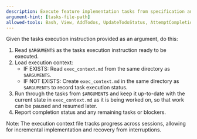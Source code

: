 ```yaml
---
description: Execute feature implementation tasks from specification and track progress.
argument-hint: [tasks-file-path]
allowed-tools: Bash, View, AddTodos, UpdateTodoStatus, AttemptCompletion
---
```


Given the tasks execution instruction provided as an argument, do this:

1. Read `$ARGUMENTS` as the tasks execution instruction ready to be executed.
2. Load execution context:
   - IF EXISTS: Read `exec_context.md` from the same directory as `$ARGUMENTS`.
   - IF NOT EXISTS: Create `exec_context.md` in the same directory as `$ARGUMENTS` to record task execution status.
3. Run through the tasks from `$ARGUMENTS` and keep it up-to-date with the current state in `exec_context.md` as it is being worked on, so that work can be paused and resumed later.
4. Report completion status and any remaining tasks or blockers.

Note: The execution context file tracks progress across sessions, allowing for incremental implementation and recovery from interruptions.
